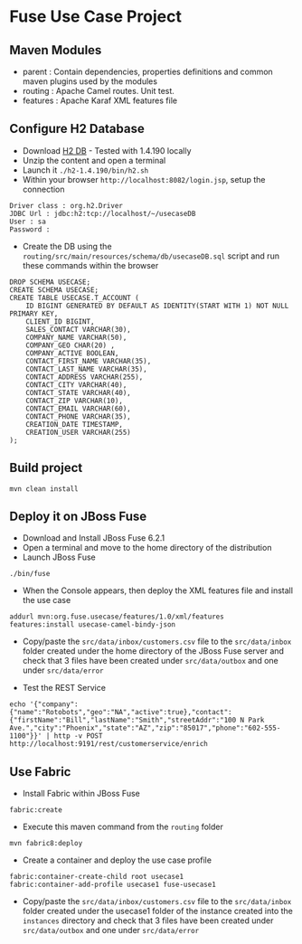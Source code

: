 # Fuse Use Case Project

## Maven Modules

* parent : Contain dependencies, properties definitions and common maven plugins used by the modules
* routing : Apache Camel routes. Unit test.
* features : Apache Karaf XML features file

## Configure H2 Database

- Download [H2 DB]() - Tested with 1.4.190 locally
- Unzip the content and open a terminal
- Launch it `./h2-1.4.190/bin/h2.sh`
- Within your browser `http://localhost:8082/login.jsp`, setup the connection

```
Driver class : org.h2.Driver
JDBC Url : jdbc:h2:tcp://localhost/~/usecaseDB
User : sa
Password : 
```

- Create the DB using the `routing/src/main/resources/schema/db/usecaseDB.sql` script and run these commands within the browser

```
DROP SCHEMA USECASE;
CREATE SCHEMA USECASE;
CREATE TABLE USECASE.T_ACCOUNT (
    ID BIGINT GENERATED BY DEFAULT AS IDENTITY(START WITH 1) NOT NULL PRIMARY KEY,
    CLIENT_ID BIGINT,
    SALES_CONTACT VARCHAR(30),
    COMPANY_NAME VARCHAR(50),
    COMPANY_GEO CHAR(20) ,
    COMPANY_ACTIVE BOOLEAN,
    CONTACT_FIRST_NAME VARCHAR(35),
    CONTACT_LAST_NAME VARCHAR(35),
    CONTACT_ADDRESS VARCHAR(255),
    CONTACT_CITY VARCHAR(40),
    CONTACT_STATE VARCHAR(40),
    CONTACT_ZIP VARCHAR(10),
    CONTACT_EMAIL VARCHAR(60),
    CONTACT_PHONE VARCHAR(35),
    CREATION_DATE TIMESTAMP,
    CREATION_USER VARCHAR(255)
);
```

## Build project

```
mvn clean install
```

## Deploy it on JBoss Fuse

- Download and Install JBoss Fuse 6.2.1
- Open a terminal and move to the home directory of the distribution
- Launch JBoss Fuse 

```
./bin/fuse
```

- When the Console appears, then deploy the XML features file and install the use case

```
addurl mvn:org.fuse.usecase/features/1.0/xml/features
features:install usecase-camel-bindy-json
```

- Copy/paste the `src/data/inbox/customers.csv` file to the `src/data/inbox` folder created under the home directory of the JBoss Fuse server
  and check that 3 files have been created under `src/data/outbox` and one under `src/data/error`
  
- Test the REST Service

```
echo '{"company":{"name":"Rotobots","geo":"NA","active":true},"contact":{"firstName":"Bill","lastName":"Smith","streetAddr":"100 N Park Ave.","city":"Phoenix","state":"AZ","zip":"85017","phone":"602-555-1100"}}' | http -v POST http://localhost:9191/rest/customerservice/enrich
```
  
## Use Fabric
  
- Install Fabric within JBoss Fuse
 
```
fabric:create
```

- Execute this maven command from the `routing` folder 

```
mvn fabric8:deploy
```

- Create a container and deploy the use case profile

```
fabric:container-create-child root usecase1
fabric:container-add-profile usecase1 fuse-usecase1
```

- Copy/paste the `src/data/inbox/customers.csv` file to the `src/data/inbox` folder created under the usecase1 folder of the instance created into the 
  `instances` directory and check that 3 files have been created under `src/data/outbox` and one under `src/data/error`

